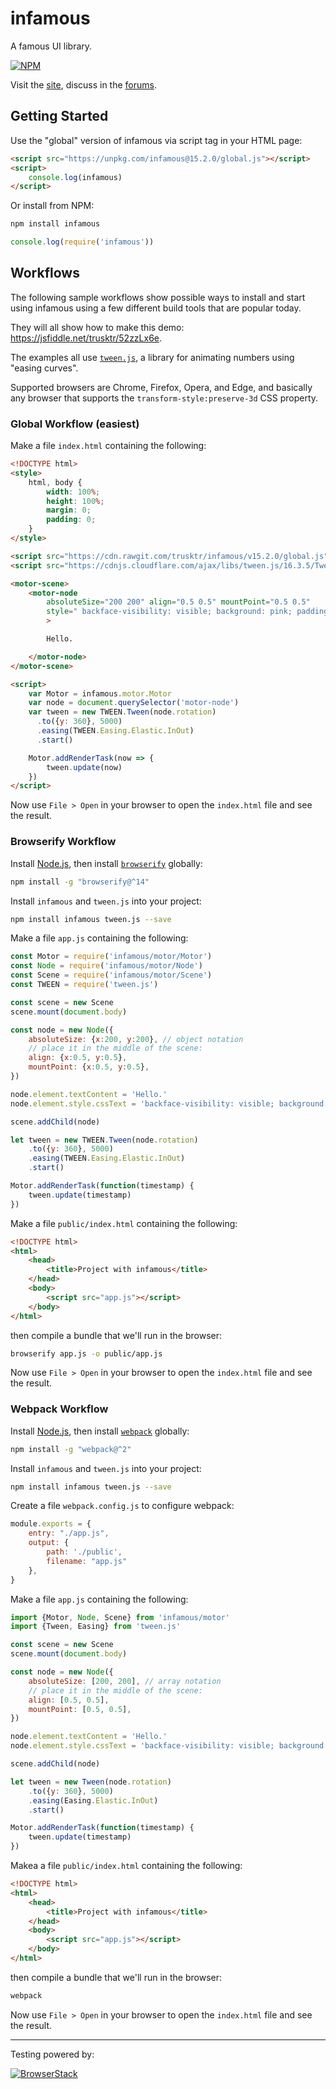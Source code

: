 infamous
========

A famous UI library.

[![NPM](https://nodei.co/npm/infamous.png)](https://nodei.co/npm/infamous/)

Visit the [site](http://infamous.io), discuss in the [forums](http://forums.infamous.io).

Getting Started
---------------

Use the "global" version of infamous via script tag in your HTML page:

```html
<script src="https://unpkg.com/infamous@15.2.0/global.js"></script>
<script>
    console.log(infamous)
</script>
```

Or install from NPM:

```sh
npm install infamous
```
```js
console.log(require('infamous'))
```

Workflows
---------

The following sample workflows show possible ways to install and start using
infamous using a few different build tools that are popular today.

They will all show how to make this demo: https://jsfiddle.net/trusktr/52zzLx6e.

The examples all use [`tween.js`](https://github.com/tweenjs/tween.js), a
library for animating numbers using "easing curves".

Supported browsers are Chrome, Firefox, Opera, and Edge, and basically any
browser that supports the `transform-style:preserve-3d` CSS property.

<!--Also read the [docs](http://infamous.github.io/infamous).-->

### Global Workflow (easiest)

Make a file `index.html` containing the following:

```html
<!DOCTYPE html>
<style>
    html, body {
        width: 100%;
        height: 100%;
        margin: 0;
        padding: 0;
    }
</style>

<script src="https://cdn.rawgit.com/trusktr/infamous/v15.2.0/global.js"></script>
<script src="https://cdnjs.cloudflare.com/ajax/libs/tween.js/16.3.5/Tween.min.js"></script>

<motor-scene>
    <motor-node
        absoluteSize="200 200" align="0.5 0.5" mountPoint="0.5 0.5"
        style=" backface-visibility: visible; background: pink; padding: 5px; "
        >

        Hello.

    </motor-node>
</motor-scene>

<script>
    var Motor = infamous.motor.Motor
    var node = document.querySelector('motor-node')
    var tween = new TWEEN.Tween(node.rotation)
      .to({y: 360}, 5000)
      .easing(TWEEN.Easing.Elastic.InOut)
      .start()

    Motor.addRenderTask(now => {
        tween.update(now)
    })
</script>
```

Now use `File > Open` in your browser to open the `index.html` file and see the
result.

### Browserify Workflow

Install [Node.js](http://nodejs.org), then install
[`browserify`](http://browserify.org) globally:

```sh
npm install -g "browserify@^14"
```

Install `infamous` and `tween.js` into your project:

```sh
npm install infamous tween.js --save
```

Make a file `app.js` containing the following:

```js
const Motor = require('infamous/motor/Motor')
const Node = require('infamous/motor/Node')
const Scene = require('infamous/motor/Scene')
const TWEEN = require('tween.js')

const scene = new Scene
scene.mount(document.body)

const node = new Node({
    absoluteSize: {x:200, y:200}, // object notation
    // place it in the middle of the scene:
    align: {x:0.5, y:0.5},
    mountPoint: {x:0.5, y:0.5},
})

node.element.textContent = 'Hello.'
node.element.style.cssText = 'backface-visibility: visible; background: pink; padding: 5px;'

scene.addChild(node)

let tween = new TWEEN.Tween(node.rotation)
    .to({y: 360}, 5000)
    .easing(TWEEN.Easing.Elastic.InOut)
    .start()

Motor.addRenderTask(function(timestamp) {
    tween.update(timestamp)
})
```

Make a file `public/index.html` containing the following:

```html
<!DOCTYPE html>
<html>
    <head>
        <title>Project with infamous</title>
    </head>
    <body>
        <script src="app.js"></script>
    </body>
</html>
```

then compile a bundle that we'll run in the browser:

```sh
browserify app.js -o public/app.js
```

Now use `File > Open` in your browser to open the `index.html` file and see the
result.

### Webpack Workflow

Install [Node.js](http://nodejs.org), then install
[`webpack`](http://webpack.github.io) globally:

```sh
npm install -g "webpack@^2"
```

Install `infamous` and `tween.js` into your project:

```sh
npm install infamous tween.js --save
```

Create a file `webpack.config.js` to configure webpack:

```js
module.exports = {
    entry: "./app.js",
    output: {
        path: './public',
        filename: "app.js"
    },
}
```

Make a file `app.js` containing the following:

```js
import {Motor, Node, Scene} from 'infamous/motor'
import {Tween, Easing} from 'tween.js'

const scene = new Scene
scene.mount(document.body)

const node = new Node({
    absoluteSize: [200, 200], // array notation
    // place it in the middle of the scene:
    align: [0.5, 0.5],
    mountPoint: [0.5, 0.5],
})

node.element.textContent = 'Hello.'
node.element.style.cssText = 'backface-visibility: visible; background: pink; padding: 5px;'

scene.addChild(node)

let tween = new Tween(node.rotation)
    .to({y: 360}, 5000)
    .easing(Easing.Elastic.InOut)
    .start()

Motor.addRenderTask(function(timestamp) {
    tween.update(timestamp)
})
```

Makea a file `public/index.html` containing the following:

```html
<!DOCTYPE html>
<html>
    <head>
        <title>Project with infamous</title>
    </head>
    <body>
        <script src="app.js"></script>
    </body>
</html>
```

then compile a bundle that we'll run in the browser:

```sh
webpack
```

Now use `File > Open` in your browser to open the `index.html` file and see the
result.

---

Testing powered by:

[![BrowserStack](https://cloud.githubusercontent.com/assets/297678/18807024/f6a2ed04-81f1-11e6-94d7-b4205ed77db8.png)](https://www.browserstack.com/)
